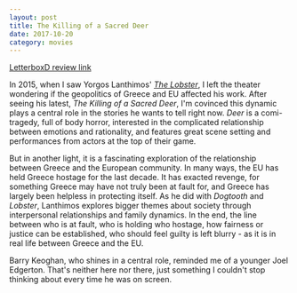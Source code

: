 ```yaml
---
layout: post
title: The Killing of a Sacred Deer
date: 2017-10-20
category: movies
---
```

 
[LetterboxD review link](https://letterboxd.com/samarthbhaskar/film/the-killing-of-a-sacred-deer/)

In 2015, when I saw Yorgos Lanthimos' <em><a href="https://letterboxd.com/samarthbhaskar/film/the-lobster/">The Lobster</a></em>, I left the theater wondering if the geopolitics of Greece and EU affected his work. After seeing his latest, <em>The Killing of a Sacred Deer</em>, I'm covinced this dynamic plays a central role in the stories he wants to tell right now. <em>Deer</em> is a comi-tragedy, full of body horror, interested in the complicated relationship between emotions and rationality, and features great scene setting and performances from actors at the top of their game.

But in another light, it is a fascinating exploration of the relationship between Greece and the European community. In many ways, the EU has held Greece hostage for the last decade. It has exacted revenge, for something Greece may have not truly been at fault for, and Greece has largely been helpless in protecting itself. As he did with <em>Dogtooth</em> and <em>Lobster</em>, Lanthimos explores bigger themes about society through interpersonal relationships and family dynamics. In the end, the line between who is at fault, who is holding who hostage, how fairness or justice can be established, who should feel guilty is left blurry - as it is in real life between Greece and the EU.

Barry Keoghan, who shines in a central role, reminded me of a younger Joel Edgerton. That's neither here nor there, just something I couldn't stop thinking about every time he was on screen.